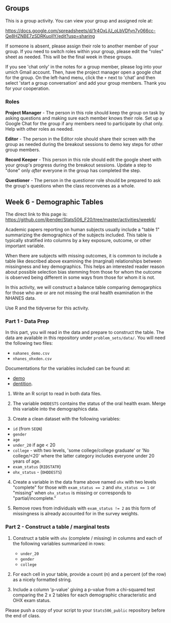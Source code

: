 ## Groups

This is a group activity. You can view your group
and assigned role at:

https://docs.google.com/spreadsheets/d/1r4OxLjU_oLbVDfyn7y066cc-Qe8HZNBE7zSDRKuoIlY/edit?usp=sharing

If someone is absent, please assign their role to another member of your group.
If you need to switch roles within your group, please edit the "roles" sheet
as needed. This will be the final week in these groups. 

If you see 'chat only' in the notes for a group member, please log into 
your umich Gmail account.  Then, have the project manager open a google chat 
for the group.  On the left-hand menu, click the `+` next to
'chat' and then select 'start a group conversation' and add your group members.
Thank you for your cooperation.

### Roles

**Project Manager** - The person in this role should keep the group on task
by asking questions and making sure each member knows their role.
Set up a Google Chat for the group if any members need to participate by
chat only. Help with other roles as needed.

**Editor** - The person in the Editor role should share their screen with the
group as needed during the breakout sessions to demo key steps for other group
members. 

**Record Keeper** - This person in this role should edit the google sheet 
with your group's progress during the breakout sessions. Update a step to "done"
only *after* everyone in the group has completed the step.  

**Questioner** - The person in the questioner role should be prepared to ask the
group's questions when the class reconvenes as a whole. 

## Week 6 - Demographic Tables

The direct link to this page is:
https://github.com/jbender/Stats506_F20/tree/master/activities/week6/

Academic papers reporting on human subjects usually include a "table 1"
summarizing the demographics of the subjects included.  This table is typically
stratified into columns by a key exposure, outcome, or other important variable.

When there are subjects with missing outcomes, it is common to include a table
like described above examining the (marginal) relationships between missingness and
key demographics. This helps an interested reader reason about possible selection
bias stemming from those for whom the outcome is observed being different in some
ways from those for whom it is not.

In this activity, we will construct a balance table comparing demogarphics for those
who are or are not missing the oral health examination in the NHANES data.

Use R and the tidyverse for this activity. 

### Part 1  - Data Prep

In this part, you will read in the data and prepare to construct the table.
The data are available in this repository under `problem_sets/data/`. You
will need the following two files:

 * `nahanes_demo.csv`
 * `nhanes_ohxden.csv`

Documentations for the variables included can be found at:

  * [demo](https://wwwn.cdc.gov/Nchs/Nhanes/2015-2016/DEMO_I.htm)
  * [dentition](https://wwwn.cdc.gov/Nchs/Nhanes/2015-2016/OHXDEN_I.htm).

1. Write an R script to read in both data files.

2. The variable `OHDDESTS` contains the status of the oral health exam.
   Merge this variable into the demographics data.

3. Create a clean dataset with the following variables:
  * `id` (from `SEQN`)
  * `gender`
  * `age`
  * `under_20` if age < 20
  * `college` - with two levels, 'some college/college graduate' or
     'No college/<20' where the latter category includes everyone under 20
     years of age.
  * `exam_status` (`RIDSTATR`)
  * `ohx_status` - (`OHDDESTS`)
  
4. Create a variable in the data frame above named `ohx` with two levels
   "complete" for those with `exam_status == 2` and `ohx_status == 1` or
   "missing" when `ohx_status` is missing or corresponds to "partial/incomplete."

5. Remove rows from individuals with `exam_status != 2` as this form of
   missingness is already accounted for in the survey weights.

### Part 2 - Construct a table / marginal tests

1. Construct a table with `ohx` (complete / missing) in columns and each
   of the following variables summarized in rows:
   * `under_20`
   * `gender`
   * `college`

2. For each cell in your table, provide a count (n) and a percent (of the row)
   as a nicely formatted string.

3. Include a column 'p-value' giving a p-value from a chi-squared test comparing
   the 2 x 2 tables for each demographic characteristic and OHX exam status. 

Please push a copy of your script to your `Stats506_public` repository before the end of class.



